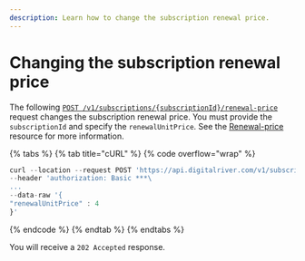 ```yaml
---
description: Learn how to change the subscription renewal price.
---
```


# Changing the subscription renewal price

The following [`POST /v1/subscriptions/{subscriptionId}/renewal-price`](https://www.digitalriver.com/docs/commerce-admin-api/#tag/Subscription-Renewal/operation/changeSubscriptionRenewalPrice) request changes the subscription renewal price. You must provide the `subscriptionId` and specify the `renewalUnitPrice`. See the [Renewal-price](../../general-resources/admin-apis-reference/subscriptions/#renewal-price-source) resource for more information.

{% tabs %}
{% tab title="cURL" %}
{% code overflow="wrap" %}
```javascript
curl --location --request POST 'https://api.digitalriver.com/v1/subscriptions/{subscriptionId}/renewal-price' \
--header 'authorization: Basic ***\
...
--data-raw '{    
"renewalUnitPrice" : 4
}'
```
{% endcode %}
{% endtab %}
{% endtabs %}

You will receive a `202 Accepted` response.

